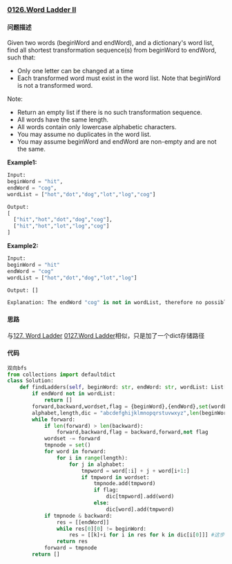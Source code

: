### [0126.Word Ladder II](https://leetcode-cn.com/problems/word-ladder-ii/)

#### 问题描述
Given two words (beginWord and endWord), and a dictionary's word list, find all shortest transformation sequence(s) from beginWord to endWord, such that:
- Only one letter can be changed at a time
- Each transformed word must exist in the word list. Note that beginWord is not a transformed word.

Note:
- Return an empty list if there is no such transformation sequence.
- All words have the same length.
- All words contain only lowercase alphabetic characters.
- You may assume no duplicates in the word list.
- You may assume beginWord and endWord are non-empty and are not the same.

**Example1:**
```python
Input:
beginWord = "hit",
endWord = "cog",
wordList = ["hot","dot","dog","lot","log","cog"]

Output:
[
  ["hit","hot","dot","dog","cog"],
  ["hit","hot","lot","log","cog"]
]
```

**Example2:**
```python
Input:
beginWord = "hit"
endWord = "cog"
wordList = ["hot","dot","dog","lot","log"]

Output: []

Explanation: The endWord "cog" is not in wordList, therefore no possible transformation.
```

#### 思路
与[127. Word Ladder](https://img.shields.io/badge/-medium-yellow) [0127.Word Ladder](https://github.com/Diobrandokill/leetcode-notes/blob/master/bfs/0127.Word%20Ladder.md)相似，只是加了一个dict存储路径
#### 代码

```python
双向bfs
from collections import defaultdict
class Solution:
    def findLadders(self, beginWord: str, endWord: str, wordList: List[str]) -> List[List[str]]:
        if endWord not in wordList:
            return []
        forward,backward,wordset,flag = {beginWord},{endWord},set(wordList),True
        alphabet,length,dic = "abcdefghijklmnopqrstuvwxyz",len(beginWord),defaultdict(set)
        while forward:
            if len(forward) > len(backward):
                forward,backward,flag = backward,forward,not flag
            wordset -= forward
            tmpnode = set()
            for word in forward:
                for i in range(length):
                    for j in alphabet:
                        tmpword = word[:i] + j + word[i+1:]
                        if tmpword in wordset:
                            tmpnode.add(tmpword)
                            if flag:
                                dic[tmpword].add(word)
                            else:
                                dic[word].add(tmpword)
            if tmpnode & backward:
                res = [[endWord]]
                while res[0][0] != beginWord:
                    res = [[k]+i for i in res for k in dic[i[0]]] #这步回溯去除所有到不了的线路着实有点diao
                return res
            forward = tmpnode
        return [] 
```